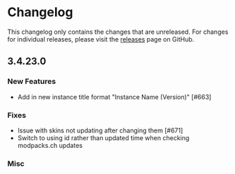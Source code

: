 # Changelog

This changelog only contains the changes that are unreleased. For changes for individual releases, please visit the
[releases](https://github.com/ATLauncher/ATLauncher/releases) page on GitHub.

## 3.4.23.0

### New Features
- Add in new instance title format "Instance Name (Version)" [#663]

### Fixes
- Issue with skins not updating after changing them [#671]
- Switch to using id rather than updated time when checking modpacks.ch updates

### Misc
